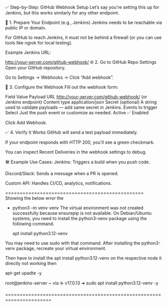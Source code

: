 ✅ Step-by-Step: GitHub Webhook Setup
Let’s say you're setting this up for Jenkins, but this works similarly for any other endpoint.

🔧 1. Prepare Your Endpoint (e.g., Jenkins)
Jenkins needs to be reachable via public IP or domain.

For GitHub to reach Jenkins, it must not be behind a firewall (or you can use tools like ngrok for local testing).

Example Jenkins URL:

http://your-server.com/github-webhook/
🌐 2. Go to GitHub Repo Settings
Open your GitHub repository.

Go to Settings → Webhooks → Click “Add webhook”.

📝 3. Configure the Webhook
Fill out the webhook form:

Field	Value
Payload URL	http://your-server.com/github-webhook/ (or Jenkins endpoint)
Content type	application/json
Secret (optional)	A string used to validate payloads — add same secret in Jenkins.
Events to trigger	Select Just the push event or customize as needed.
Active	✅ Enabled

Click Add Webhook.

✅ 4. Verify It Works
GitHub will send a test payload immediately.

If your endpoint responds with HTTP 200, you'll see a green checkmark.

You can inspect Recent Deliveries in the webhook settings to debug.

🛠️ Example Use Cases:
Jenkins: Triggers a build when you push code.

Discord/Slack: Sends a message when a PR is opened.

Custom API: Handles CI/CD, analytics, notifications.

================================================
Showing the below error the


+ python3 -m venv venv
The virtual environment was not created successfully because ensurepip is not
available.  On Debian/Ubuntu systems, you need to install the python3-venv
package using the following command.

    apt install python3.12-venv

You may need to use sudo with that command.  After installing the python3-venv
package, recreate your virtual environment.




Then have to install the  apt install python3.12-venv on the respective node it directly not working then

apt-get upadte -y

root@jenkins-server ~ via ☕ v17.0.13 ➜  sudo apt install python3.12-venv -y

======================================================================

